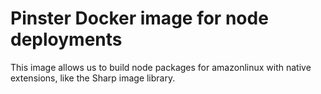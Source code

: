 # Pinster Docker image for node deployments
This image allows us to build node packages for amazonlinux with native extensions, like the Sharp image library.
